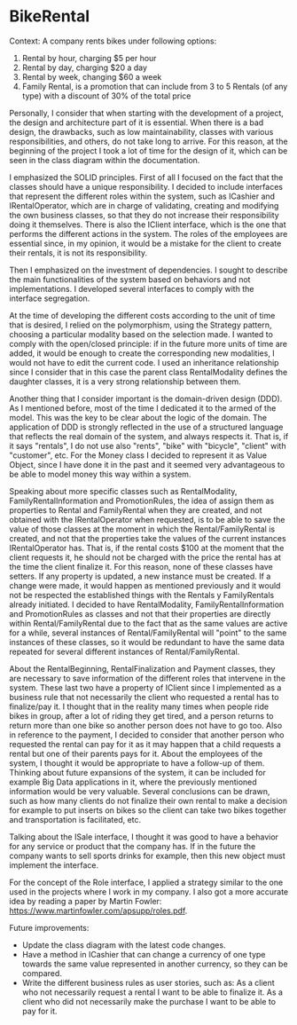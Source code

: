 # BikeRental

Context:
A company rents bikes under following options:
1. Rental by hour, charging $5 per hour
2. Rental by day, charging $20 a day
3. Rental by week, changing $60 a week
4. Family Rental, is a promotion that can include from 3 to 5 Rentals (of any type) with a discount
of 30% of the total price

Personally, I consider that when starting with the development of a project, the design and architecture part of it is essential. When there is a bad design, the drawbacks, such as low maintainability, classes with various responsibilities, and others, do not take long to arrive. For this reason, at the beginning of the project I took a lot of time for the design of it, which can be seen in the class diagram within the documentation.

I emphasized the SOLID principles. First of all I focused on the fact that the classes should have a unique responsibility. I decided to include interfaces that represent the different roles within the system, such as ICashier and IRentalOperator, which are in charge of validating, creating and modifying the own business classes, so that they do not increase their responsibility doing it themselves. There is also the IClient interface, which is the one that performs the different actions in the system. The roles of the employees are essential since, in my opinion, it would be a mistake for the client to create their rentals, it is not its responsibility.

Then I emphasized on the investment of dependencies. I sought to describe the main functionalities of the system based on behaviors and not implementations. I developed several interfaces to comply with the interface segregation.

At the time of developing the different costs according to the unit of time that is desired, I relied on the polymorphism, using the Strategy pattern, choosing a particular modality based on the selection made. I wanted to comply with the open/closed principle: if in the future more units of time are added, it would be enough to create the corresponding new modalities, I would not have to edit the current code. I used an inheritance relationship since I consider that in this case the parent class RentalModality defines the daughter classes, it is a very strong relationship between them.

Another thing that I consider important is the domain-driven design (DDD). As I mentioned before, most of the time I dedicated it to the armed of the model. This was the key to be clear about the logic of the domain. The application of DDD is strongly reflected in the use of a structured language that reflects the real domain of the system, and always respects it. That is, if it says "rentals", I do not use also "rents", "bike" with "bicycle", "client" with "customer", etc. For the Money class I decided to represent it as Value Object, since I have done it in the past and it seemed very advantageous to be able to model money this way within a system.

Speaking about more specific classes such as RentalModality, FamilyRentalInformation and PromotionRules, the idea of assign them as properties to Rental and FamilyRental when they are created, and not obtained with the IRentalOperator when requested, is to be able to save the value of those classes at the moment in which the Rental/FamilyRental is created, and not that the properties take the values of the current instances IRentalOperator has. That is, if the rental costs $100 at the moment that the client requests it, he should not be charged with the price the rental has at the time the client finalize it. For this reason, none of these classes have setters. If any property is updated, a new instance must be created. If a change were made, it would happen as mentioned previously and it would not be respected the established things with the Rentals y FamilyRentals already initiated.
I decided to have RentalModality, FamilyRentalInformation and PromotionRules as classes and not that their properties are directly within Rental/FamilyRental due to the fact that as the same values are active for a while, several instances of Rental/FamilyRental will "point" to the same instances of these classes, so it would be redundant to have the same data repeated for several different instances of Rental/FamilyRental.

About the RentalBeginning, RentalFinalization and Payment classes, they are necessary to save information of the different roles that intervene in the system. These last two have a property of IClient since I implemented as a business rule that not necessarily the client who requested a rental has to finalize/pay it. I thought that in the reality many times when people ride bikes in group, after a lot of riding they get tired, and a person returns to return more than one bike so another person does not have to go too. 
Also in reference to the payment, I decided to consider that another person who requested the rental can pay for it as it may happen that a child requests a rental but one of their parents pays for it. About the employees of the system, I thought it would be appropriate to have a follow-up of them.
Thinking about future expansions of the system, it can be included for example Big Data applications in it, where the previously mentioned information would be very valuable. Several conclusions can be drawn, such as how many clients do not finalize their own rental to make a decision for example to put inserts on bikes so the client can take two bikes together and transportation is facilitated, etc.

Talking about the ISale interface, I thought it was good to have a behavior for any service or product that the company has. If in the future the company wants to sell sports drinks for example, then this new object must implement the interface.

For the concept of the Role interface, I applied a strategy similar to the one used in the projects where I work in my company. I also got a more accurate idea by reading a paper by Martin Fowler: https://www.martinfowler.com/apsupp/roles.pdf.

Future improvements:
- Update the class diagram with the latest code changes.
- Have a method in ICashier that can change a currency of one type towards the same value represented in another currency, so they can be compared.
- Write the different business rules as user stories, such as:
As a client who not necessarily request a rental I want to be able to finalize it.
As a client who did not necessarily make the purchase I want to be able to pay for it.
